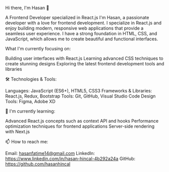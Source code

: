 
Hi there, I'm Hasan 👋

A Frontend Developer specialized in React.js
I'm Hasan, a passionate developer with a love for frontend development. I specialize in React.js and enjoy building modern, responsive web applications that provide a seamless user experience. I have a strong foundation in HTML, CSS, and JavaScript, which allows me to create beautiful and functional interfaces.

What I'm currently focusing on:

Building user interfaces with React.js
Learning advanced CSS techniques to create stunning designs
Exploring the latest frontend development tools and libraries

🛠️ Technologies & Tools:

Languages:
JavaScript (ES6+), HTML5, CSS3
Frameworks & Libraries: React.js, Redux, Bootstrap
Tools: Git, GitHub, Visual Studio Code
Design Tools: Figma, Adobe XD

🌱 I'm currently learning:

Advanced React.js concepts such as context API and hooks
Performance optimization techniques for frontend applications
Server-side rendering with Next.js

📫 How to reach me:

Email: hasanfatime14@gmail.com
LinkedIn: https://www.linkedin.com/in/hasan-hincal-4b292a24a
GitHub: https://github.com/hasanhincal
